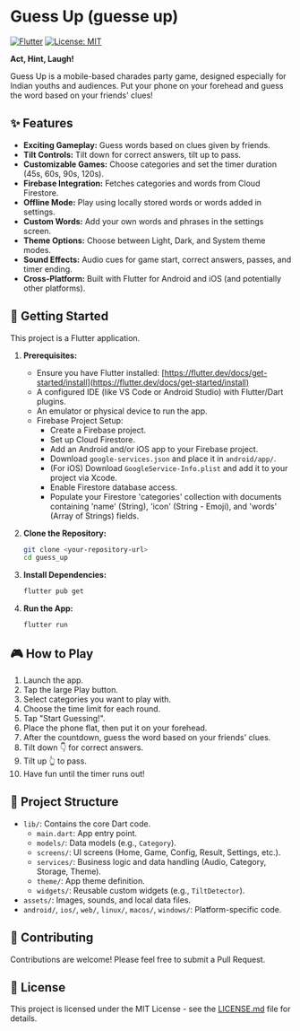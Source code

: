 # Guess Up (guesse up)

[![Flutter](https://img.shields.io/badge/Built%20with-Flutter-blue.svg)](https://flutter.dev/)
[![License: MIT](https://img.shields.io/badge/License-MIT-yellow.svg)](LICENSE.md)

**Act, Hint, Laugh!**

Guess Up is a mobile-based charades party game, designed especially for Indian youths and audiences. Put your phone on your forehead and guess the word based on your friends' clues!

## ✨ Features

- **Exciting Gameplay:** Guess words based on clues given by friends.
- **Tilt Controls:** Tilt down for correct answers, tilt up to pass.
- **Customizable Games:** Choose categories and set the timer duration (45s, 60s, 90s, 120s).
- **Firebase Integration:** Fetches categories and words from Cloud Firestore.
- **Offline Mode:** Play using locally stored words or words added in settings.
- **Custom Words:** Add your own words and phrases in the settings screen.
- **Theme Options:** Choose between Light, Dark, and System theme modes.
- **Sound Effects:** Audio cues for game start, correct answers, passes, and timer ending.
- **Cross-Platform:** Built with Flutter for Android and iOS (and potentially other platforms).

## 🚀 Getting Started

This project is a Flutter application.

1.  **Prerequisites:**

    - Ensure you have Flutter installed: [https://flutter.dev/docs/get-started/install](https://flutter.dev/docs/get-started/install)
    - A configured IDE (like VS Code or Android Studio) with Flutter/Dart plugins.
    - An emulator or physical device to run the app.
    - Firebase Project Setup:
      - Create a Firebase project.
      - Set up Cloud Firestore.
      - Add an Android and/or iOS app to your Firebase project.
      - Download `google-services.json` and place it in `android/app/`.
      - (For iOS) Download `GoogleService-Info.plist` and add it to your project via Xcode.
      - Enable Firestore database access.
      - Populate your Firestore 'categories' collection with documents containing 'name' (String), 'icon' (String - Emoji), and 'words' (Array of Strings) fields.

2.  **Clone the Repository:**

    ```bash
    git clone <your-repository-url>
    cd guess_up
    ```

3.  **Install Dependencies:**

    ```bash
    flutter pub get
    ```

4.  **Run the App:**
    ```bash
    flutter run
    ```

## 🎮 How to Play

1.  Launch the app.
2.  Tap the large Play button.
3.  Select categories you want to play with.
4.  Choose the time limit for each round.
5.  Tap "Start Guessing!".
6.  Place the phone flat, then put it on your forehead.
7.  After the countdown, guess the word based on your friends' clues.
8.  Tilt down 👇 for correct answers.
9.  Tilt up 👆 to pass.
10. Have fun until the timer runs out!

## 🔧 Project Structure

- `lib/`: Contains the core Dart code.
  - `main.dart`: App entry point.
  - `models/`: Data models (e.g., `Category`).
  - `screens/`: UI screens (Home, Game, Config, Result, Settings, etc.).
  - `services/`: Business logic and data handling (Audio, Category, Storage, Theme).
  - `theme/`: App theme definition.
  - `widgets/`: Reusable custom widgets (e.g., `TiltDetector`).
- `assets/`: Images, sounds, and local data files.
- `android/`, `ios/`, `web/`, `linux/`, `macos/`, `windows/`: Platform-specific code.

## 🤝 Contributing

Contributions are welcome! Please feel free to submit a Pull Request.

## 📄 License

This project is licensed under the MIT License - see the [LICENSE.md](LICENSE.md) file for details.
